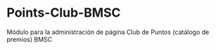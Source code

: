 # Points-Club-BMSC
Módulo para la administración de página Club de Puntos (catálogo de premios) BMSC
